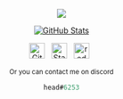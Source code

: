 <div align="center">
  
  ![](https://komarev.com/ghpvc/?username=headiscoding&color=orange)
    
  [![GitHub Stats](https://github-readme-stats.vercel.app/api?username=headiscoding&show_icons=true&count_private=true&hide_title=true&hide_border=true)][me/gh]
  


  <p>
    
[<img src="https://github.com/fluidicon.png" alt="GitHub" height="28" />][me/gh] &nbsp;
[<img src="https://th.bing.com/th/id/R88ca8b41102aa4f3729e03bb27f03589?rik=Fwu4%2bZMVa1uHhw&riu=http%3a%2f%2fsub1.kevinchisholm.com%2fblog%2fimages%2fstack-overflow.logo.png&ehk=e1RcFO1PohAZ7KMtdwPwN7NX4qj%2bCt4o6JB4QC97c44%3d&risl=&pid=ImgRaw" alt="Stackoverflow" height="28" />][me/overflow] &nbsp;
[<img src="https://i.redd.it/rq36kl1xjxr01.png" alt="reddit" height="28" />][me/reddit] &nbsp;

<sub>
Or you can contact me on discord
</sub>

```js
head#6253
```


  </p>
</div>

[me/gh]: https://github.com/headiscoding
[me/overflow]: https://stackoverflow.com/users/14657955/headiscoding?tab=profile
[me/reddit]: https://reddit.com/u/headisredditing
